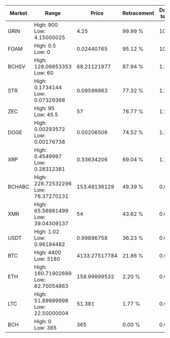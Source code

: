 | Market | Range | Price| Retracement | Doubles to 50% |
| --- | --- | --- | --- | --- |
| GRIN | High: 900<br />Low: 4.15000025 | 4.25 | 99.99 % | 106.37 |
| FOAM | High: 0.5<br />Low: 0 | 0.02440765 | 95.12 % | 10.24 |
| BCHSV | High: 128.09853353<br />Low: 60 | 68.21121977 | 87.94 % | 1.38 |
| STR | High: 0.1734144<br />Low: 0.07329368 | 0.09599963 | 77.32 % | 1.28 |
| ZEC | High: 95<br />Low: 45.5 | 57 | 76.77 % | 1.23 |
| DOGE | High: 0.00293572<br />Low: 0.00176738 | 0.00206506 | 74.52 % | 1.14 |
| XRP | High: 0.4549997<br />Low: 0.28312381 | 0.33634206 | 69.04 % | 1.10 |
| BCHABC | High: 228.72532296<br />Low: 76.37270131 | 153.48136129 | 49.39 % | 0.00 |
| XMR | High: 65.56981499<br />Low: 39.04309137 | 54 | 43.62 % | 0.00 |
| USDT | High: 1.02<br />Low: 0.96194482 | 0.99896758 | 36.23 % | 0.00 |
| BTC | High: 4400<br />Low: 3180 | 4133.27517784 | 21.86 % | 0.00 |
| ETH | High: 160.71902699<br />Low: 82.70054863 | 158.99999532 | 2.20 % | 0.00 |
| LTC | High: 51.89999998<br />Low: 22.50000004 | 51.381 | 1.77 % | 0.00 |
| BCH | High: 0<br />Low: 365 | 365 | 0.00 % | 0.00 |
